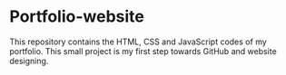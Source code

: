 # Portfolio-website

This repository contains the HTML, CSS and JavaScript codes of my portfolio. This small project is my first step towards GitHub and website designing.
